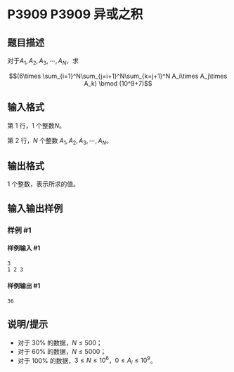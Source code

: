 # P3909 P3909 异或之积

## 题目描述

对于$A_1,A_2,A_3,\cdots,A_N$，求

$$(6\times \sum_{i=1}^N\sum_{j=i+1}^N\sum_{k=j+1}^N A_i\times A_j\times A_k) \bmod (10^9+7)$$


## 输入格式

第 1 行，1 个整数$N$。

第 2 行，$N$ 个整数 $A_1,A_2,A_3,\cdots,A_N$。

## 输出格式

1 个整数，表示所求的值。


## 输入输出样例

### 样例 #1

#### 样例输入 #1

```
3
1 2 3
```

#### 样例输出 #1

```
36
```

## 说明/提示

- 对于 $30\%$ 的数据，$N \le 500$；
- 对于 $60\%$ 的数据，$N \le 5000$；
- 对于 $100\%$ 的数据，$3 \le N \le 10^6$，$0 \le A_i \le 10^9$。

